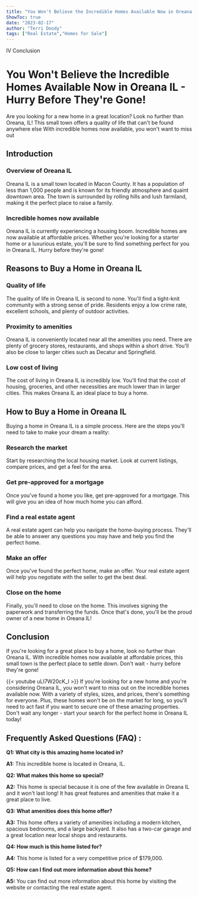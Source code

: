 ```yaml
---
title: "You Won't Believe the Incredible Homes Available Now in Oreana IL - Hurry Before They're Gone!"
ShowToc: true 
date: "2023-02-17"
author: "Terri Doody" 
tags: ["Real Estate","Homes for Sale"]
---
```

IV Conclusion

# You Won't Believe the Incredible Homes Available Now in Oreana IL - Hurry Before They're Gone!

Are you looking for a new home in a great location? Look no further than Oreana, IL! This small town offers a quality of life that can't be found anywhere else With incredible homes now available, you won't want to miss out

## Introduction

### Overview of Oreana IL

Oreana IL is a small town located in Macon County. It has a population of less than 1,000 people and is known for its friendly atmosphere and quaint downtown area. The town is surrounded by rolling hills and lush farmland, making it the perfect place to raise a family.

### Incredible homes now available

Oreana IL is currently experiencing a housing boom. Incredible homes are now available at affordable prices. Whether you're looking for a starter home or a luxurious estate, you'll be sure to find something perfect for you in Oreana IL. Hurry before they're gone!

## Reasons to Buy a Home in Oreana IL

### Quality of life

The quality of life in Oreana IL is second to none. You'll find a tight-knit community with a strong sense of pride. Residents enjoy a low crime rate, excellent schools, and plenty of outdoor activities.

### Proximity to amenities

Oreana IL is conveniently located near all the amenities you need. There are plenty of grocery stores, restaurants, and shops within a short drive. You'll also be close to larger cities such as Decatur and Springfield.

### Low cost of living

The cost of living in Oreana IL is incredibly low. You'll find that the cost of housing, groceries, and other necessities are much lower than in larger cities. This makes Oreana IL an ideal place to buy a home.

## How to Buy a Home in Oreana IL

Buying a home in Oreana IL is a simple process. Here are the steps you'll need to take to make your dream a reality:

### Research the market

Start by researching the local housing market. Look at current listings, compare prices, and get a feel for the area.

### Get pre-approved for a mortgage

Once you've found a home you like, get pre-approved for a mortgage. This will give you an idea of how much home you can afford.

### Find a real estate agent

A real estate agent can help you navigate the home-buying process. They'll be able to answer any questions you may have and help you find the perfect home.

### Make an offer

Once you've found the perfect home, make an offer. Your real estate agent will help you negotiate with the seller to get the best deal.

### Close on the home

Finally, you'll need to close on the home. This involves signing the paperwork and transferring the funds. Once that's done, you'll be the proud owner of a new home in Oreana IL!

## Conclusion

If you're looking for a great place to buy a home, look no further than Oreana IL. With incredible homes now available at affordable prices, this small town is the perfect place to settle down. Don't wait - hurry before they're gone!

{{< youtube uLI7W20cK_I >}} 
If you're looking for a new home and you're considering Oreana IL, you won't want to miss out on the incredible homes available now. With a variety of styles, sizes, and prices, there's something for everyone. Plus, these homes won't be on the market for long, so you'll need to act fast if you want to secure one of these amazing properties. Don't wait any longer - start your search for the perfect home in Oreana IL today!

## Frequently Asked Questions (FAQ) :
**Q1: What city is this amazing home located in?**

**A1:** This incredible home is located in Oreana, IL.

**Q2: What makes this home so special?**

**A2:** This home is special because it is one of the few available in Oreana IL and it won't last long! It has great features and amenities that make it a great place to live.

**Q3: What amenities does this home offer?**

**A3:** This home offers a variety of amenities including a modern kitchen, spacious bedrooms, and a large backyard. It also has a two-car garage and a great location near local shops and restaurants.

**Q4: How much is this home listed for?**

**A4:** This home is listed for a very competitive price of $179,000.

**Q5: How can I find out more information about this home?**

**A5:** You can find out more information about this home by visiting the website or contacting the real estate agent.




